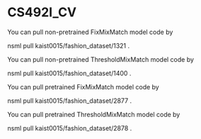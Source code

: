 # CS492I_CV



You can pull non-pretrained FixMixMatch model code by 

  nsml pull kaist0015/fashion_dataset/1321 .


You can pull non-pretrained ThresholdMixMatch model code by

  nsml pull kaist0015/fashion_dataset/1400 .


You can pull pretrained FixMixMatch model code by

  nsml pull kaist0015/fashion_dataset/2877 .


You can pull pretrained ThresholdMixMatch model code by

  nsml pull kaist0015/fashion_dataset/2878 .
